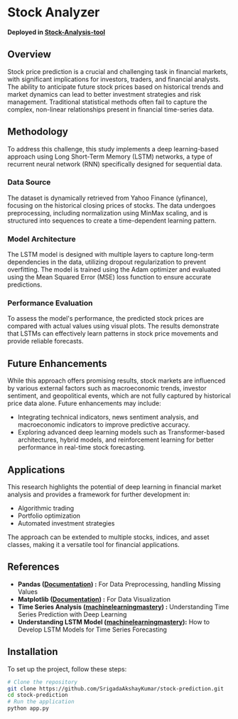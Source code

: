# Stock Analyzer

**Deployed in [Stock-Analysis-tool](https://github.com/SrigadaAkshayKumar/stock)**

## Overview
Stock price prediction is a crucial and challenging task in financial markets, with significant implications for investors, traders, and financial analysts. The ability to anticipate future stock prices based on historical trends and market dynamics can lead to better investment strategies and risk management. Traditional statistical methods often fail to capture the complex, non-linear relationships present in financial time-series data.

## Methodology
To address this challenge, this study implements a deep learning-based approach using Long Short-Term Memory (LSTM) networks, a type of recurrent neural network (RNN) specifically designed for sequential data.

### Data Source
The dataset is dynamically retrieved from Yahoo Finance (yfinance), focusing on the historical closing prices of stocks. The data undergoes preprocessing, including normalization using MinMax scaling, and is structured into sequences to create a time-dependent learning pattern.

### Model Architecture
The LSTM model is designed with multiple layers to capture long-term dependencies in the data, utilizing dropout regularization to prevent overfitting. The model is trained using the Adam optimizer and evaluated using the Mean Squared Error (MSE) loss function to ensure accurate predictions.

### Performance Evaluation
To assess the model's performance, the predicted stock prices are compared with actual values using visual plots. The results demonstrate that LSTMs can effectively learn patterns in stock price movements and provide reliable forecasts. 

## Future Enhancements
While this approach offers promising results, stock markets are influenced by various external factors such as macroeconomic trends, investor sentiment, and geopolitical events, which are not fully captured by historical price data alone. Future enhancements may include:
- Integrating technical indicators, news sentiment analysis, and macroeconomic indicators to improve predictive accuracy.
- Exploring advanced deep learning models such as Transformer-based architectures, hybrid models, and reinforcement learning for better performance in real-time stock forecasting.

## Applications
This research highlights the potential of deep learning in financial market analysis and provides a framework for further development in:
- Algorithmic trading
- Portfolio optimization
- Automated investment strategies

The approach can be extended to multiple stocks, indices, and asset classes, making it a versatile tool for financial applications.

## References

- **Pandas ([**Documentation**](https://pandas.pydata.org/docs/user_guide/missing_data.html)) :** For Data Preprocessing, handling Missing Values
- **Matplotlib ([**Documentation**](https://matplotlib.org/stable/plot_types/basic/index.html)) :** For Data Visualization
- **Time Series Analysis ([**machinelearningmastery**](https://machinelearningmastery.com/time-series-prediction-with-deep-learning-in-python-with-keras/)) :** Understanding Time Series Prediction with Deep Learning
- **Understanding LSTM Model ([**machinelearningmastery**](https://machinelearningmastery.com/how-to-develop-lstm-models-for-time-series-forecasting/)):** How to Develop LSTM Models for Time Series Forecasting

## Installation
To set up the project, follow these steps:

```sh
# Clone the repository
git clone https://github.com/SrigadaAkshayKumar/stock-prediction.git
cd stock-prediction
# Run the application
python app.py
```
